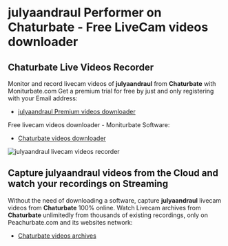 # julyaandraul Performer on Chaturbate - Free LiveCam videos downloader

## Chaturbate Live Videos Recorder

Monitor and record livecam videos of **julyaandraul** from **Chaturbate** with Moniturbate.com
Get a premium trial for free by just and only registering with your Email address:
* [julyaandraul Premium videos downloader](https://moniturbate.com/request-demo-licence-key.html)

Free livecam videos downloader - Moniturbate Software:
* [Chaturbate videos downloader](https://moniturbate.com/moniturbate-download-software.html)

![julyaandraul livecam videos recorder](https://peachurnet.com/templates/moniturbate-software.png)


## Capture julyaandraul videos from the Cloud and watch your recordings on Streaming

Without the need of downloading a software, capture **julyaandraul** livecam videos from **Chaturbate** 100% online.
Watch Livecam archives from **Chaturbate** unlimitedly from thousands of existing recordings, only on Peachurbate.com and its websites network:
* [Chaturbate videos archives](https://peachurnet.com/)